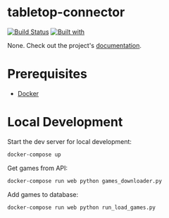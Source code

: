 # tabletop-connector

[![Build Status](https://travis-ci.org/mborysiak-sp/tabletop-connector.svg?branch=main)](https://travis-ci.org/mborysiak-sp/tabletop-connector)
[![Built with](https://img.shields.io/badge/Built_with-Cookiecutter_Django_Rest-F7B633.svg)](https://github.com/agconti/cookiecutter-django-rest)

None. Check out the project's [documentation](http://mborysiak-sp.github.io/tabletop-connector/).

# Prerequisites

- [Docker](https://docs.docker.com/docker-for-mac/install/)  

# Local Development

Start the dev server for local development:
```bash
docker-compose up
```

Get games from API:
```bash
docker-compose run web python games_downloader.py
```

Add games to database:
```bash
docker-compose run web python run_load_games.py
```



